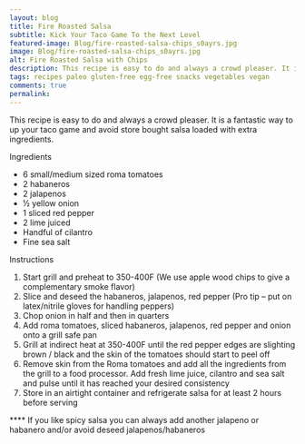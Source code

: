 ```yaml
---
layout: blog
title: Fire Roasted Salsa
subtitle: Kick Your Taco Game To the Next Level
featured-image: Blog/fire-roasted-salsa-chips_s0ayrs.jpg
image: Blog/fire-roasted-salsa-chips_s0ayrs.jpg
alt: Fire Roasted Salsa with Chips
description: This recipe is easy to do and always a crowd pleaser. It is a fantastic way to up your taco game.
tags: recipes paleo gluten-free egg-free snacks vegetables vegan
comments: true
permalink:
---
```

This recipe is easy to do and always a crowd pleaser. It is a fantastic way to up your taco game and avoid store bought salsa loaded with extra ingredients.

Ingredients
* 6 small/medium sized roma tomatoes
* 2 habaneros
* 2 jalapenos
* ½ yellow onion
* 1 sliced red pepper
* 2 lime juiced
* Handful of cilantro
* Fine sea salt

Instructions
1.	Start grill and preheat to 350-400F (We use apple wood chips to give a complementary smoke flavor)
2.	Slice and deseed the habaneros, jalapenos, red pepper (Pro tip – put on latex/nitrile gloves for handling peppers)
3.	Chop onion in half and then in quarters
4.	Add roma tomatoes, sliced habaneros, jalapenos, red pepper and onion onto a grill safe pan
5.	Grill at indirect heat at 350-400F until the red pepper edges are slighting brown / black and the skin of the tomatoes should start to peel off
6.	Remove skin from the Roma tomatoes and add all the ingredients from the grill to a food processor. Add fresh lime juice, cilantro and sea salt and pulse until it has reached your desired consistency
7.	Store in an airtight container and refrigerate salsa for at least 2 hours before serving

**** If you like spicy salsa you can always add another jalapeno or habanero and/or avoid deseed jalapenos/habaneros

